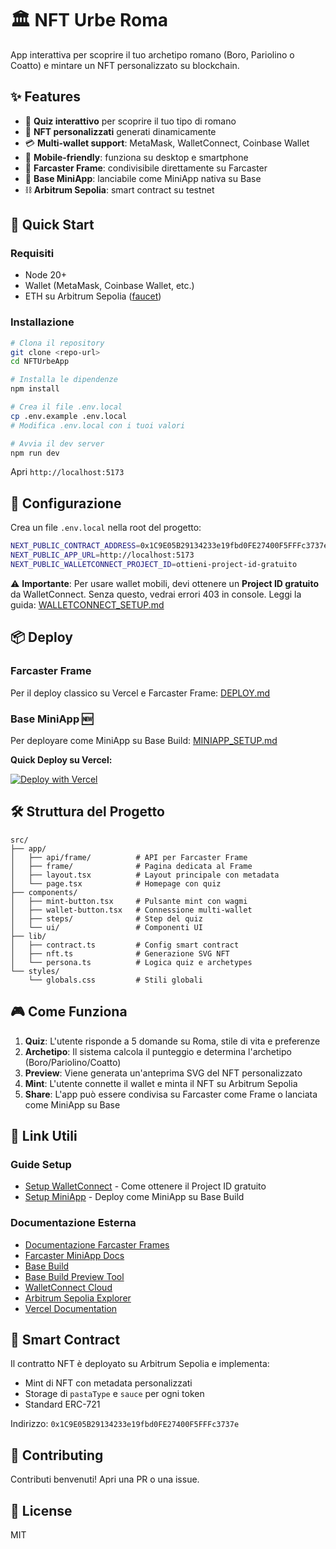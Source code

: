 # 🏛️ NFT Urbe Roma

App interattiva per scoprire il tuo archetipo romano (Boro, Pariolino o Coatto) e mintare un NFT personalizzato su blockchain.

## ✨ Features

- 🎯 **Quiz interattivo** per scoprire il tuo tipo di romano
- 🎨 **NFT personalizzati** generati dinamicamente
- 💳 **Multi-wallet support**: MetaMask, WalletConnect, Coinbase Wallet
- 📱 **Mobile-friendly**: funziona su desktop e smartphone
- 🔗 **Farcaster Frame**: condivisibile direttamente su Farcaster
- 🚀 **Base MiniApp**: lanciabile come MiniApp nativa su Base
- ⛓️ **Arbitrum Sepolia**: smart contract su testnet

## 🚀 Quick Start

### Requisiti
- Node 20+ 
- Wallet (MetaMask, Coinbase Wallet, etc.)
- ETH su Arbitrum Sepolia ([faucet](https://faucet.quicknode.com/arbitrum/sepolia))

### Installazione

```bash
# Clona il repository
git clone <repo-url>
cd NFTUrbeApp

# Installa le dipendenze
npm install

# Crea il file .env.local
cp .env.example .env.local
# Modifica .env.local con i tuoi valori

# Avvia il dev server
npm run dev
```

Apri `http://localhost:5173`

## 🔧 Configurazione

Crea un file `.env.local` nella root del progetto:

```bash
NEXT_PUBLIC_CONTRACT_ADDRESS=0x1C9E05B29134233e19fbd0FE27400F5FFFc3737e
NEXT_PUBLIC_APP_URL=http://localhost:5173
NEXT_PUBLIC_WALLETCONNECT_PROJECT_ID=ottieni-project-id-gratuito
```

⚠️ **Importante**: Per usare wallet mobili, devi ottenere un **Project ID gratuito** da WalletConnect.
Senza questo, vedrai errori 403 in console. Leggi la guida: [WALLETCONNECT_SETUP.md](./WALLETCONNECT_SETUP.md)

## 📦 Deploy

### Farcaster Frame
Per il deploy classico su Vercel e Farcaster Frame: [DEPLOY.md](./DEPLOY.md)

### Base MiniApp 🆕
Per deployare come MiniApp su Base Build: [MINIAPP_SETUP.md](./MINIAPP_SETUP.md)

**Quick Deploy su Vercel:**

[![Deploy with Vercel](https://vercel.com/button)](https://vercel.com/new/clone)

## 🛠️ Struttura del Progetto

```
src/
├── app/
│   ├── api/frame/          # API per Farcaster Frame
│   ├── frame/              # Pagina dedicata al Frame
│   ├── layout.tsx          # Layout principale con metadata
│   └── page.tsx            # Homepage con quiz
├── components/
│   ├── mint-button.tsx     # Pulsante mint con wagmi
│   ├── wallet-button.tsx   # Connessione multi-wallet
│   ├── steps/              # Step del quiz
│   └── ui/                 # Componenti UI
├── lib/
│   ├── contract.ts         # Config smart contract
│   ├── nft.ts              # Generazione SVG NFT
│   └── persona.ts          # Logica quiz e archetypes
└── styles/
    └── globals.css         # Stili globali
```

## 🎮 Come Funziona

1. **Quiz**: L'utente risponde a 5 domande su Roma, stile di vita e preferenze
2. **Archetipo**: Il sistema calcola il punteggio e determina l'archetipo (Boro/Pariolino/Coatto)
3. **Preview**: Viene generata un'anteprima SVG del NFT personalizzato
4. **Mint**: L'utente connette il wallet e minta il NFT su Arbitrum Sepolia
5. **Share**: L'app può essere condivisa su Farcaster come Frame o lanciata come MiniApp su Base

## 🔗 Link Utili

### Guide Setup
- [Setup WalletConnect](./WALLETCONNECT_SETUP.md) - Come ottenere il Project ID gratuito
- [Setup MiniApp](./MINIAPP_SETUP.md) - Deploy come MiniApp su Base Build

### Documentazione Esterna
- [Documentazione Farcaster Frames](https://docs.farcaster.xyz/developers/frames/spec)
- [Farcaster MiniApp Docs](https://docs.farcaster.xyz/developers/miniapps)
- [Base Build](https://www.base.dev/)
- [Base Build Preview Tool](https://www.base.dev/preview)
- [WalletConnect Cloud](https://cloud.walletconnect.com/)
- [Arbitrum Sepolia Explorer](https://sepolia.arbiscan.io/)
- [Vercel Documentation](https://vercel.com/docs)

## 📝 Smart Contract

Il contratto NFT è deployato su Arbitrum Sepolia e implementa:
- Mint di NFT con metadata personalizzati
- Storage di `pastaType` e `sauce` per ogni token
- Standard ERC-721

Indirizzo: `0x1C9E05B29134233e19fbd0FE27400F5FFFc3737e`

## 🤝 Contributing

Contributi benvenuti! Apri una PR o una issue.

## 📄 License

MIT



